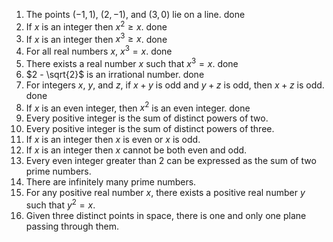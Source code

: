1. The points $(-1,1)$, $(2,-1)$, and $(3,0)$ lie on a line. done
2. If $x$ is an integer then $x^2 \geq x$. done
3. If $x$ is an integer then $x^3 \geq x$. done
4. For all real numbers $x$, $x^3 = x$. done
5. There exists a real number $x$ such that $x^3 = x$. done
6. $2 - \sqrt{2}$ is an irrational number. done
7. For integers $x$, $y$, and $z$, if $x+y$ is odd and $y+z$ is odd, then $x+z$ is odd. done
8. If $x$ is an even integer, then $x^2$ is an even integer. done
9. Every positive integer is the sum of distinct powers of two.
10. Every positive integer is the sum of distinct powers of three.
11. If $x$ is an integer then $x$ is even or $x$ is odd.
12. If $x$ is an integer then $x$ cannot be both even and odd.
13. Every even integer greater than 2 can be expressed as the sum of two prime numbers.
14. There are infinitely many prime numbers.
15. For any positive real number $x$, there exists a positive real number $y$ such that $y^2 = x$.
16. Given three distinct points in space, there is one and only one plane passing through them.
